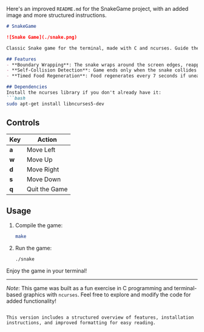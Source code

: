 Here's an improved `README.md` for the SnakeGame project, with an added image and more structured instructions.

```markdown
# SnakeGame

![Snake Game](./snake.png)

Classic Snake game for the terminal, made with C and ncurses. Guide the snake to eat the food and grow, while avoiding collisions with its own body!

## Features
- **Boundary Wrapping**: The snake wraps around the screen edges, reappearing on the opposite side.
- **Self-Collision Detection**: Game ends only when the snake collides with itself.
- **Timed Food Regeneration**: Food regenerates every 7 seconds if uneaten.

## Dependencies
Install the ncurses library if you don't already have it:
```bash
sudo apt-get install libncurses5-dev
```

## Controls
| Key             | Action               |
| --------------- | -------------------- |
| **a**           | Move Left            |
| **w**           | Move Up              |
| **d**           | Move Right           |
| **s**           | Move Down            |
| **q**           | Quit the Game        |

## Usage
1. Compile the game:
   ```bash
   make
   ```

2. Run the game:
   ```bash
   ./snake
   ```

Enjoy the game in your terminal!

---

*Note*: This game was built as a fun exercise in C programming and terminal-based graphics with `ncurses`. Feel free to explore and modify the code for added functionality!
``` 

This version includes a structured overview of features, installation instructions, and improved formatting for easy reading.